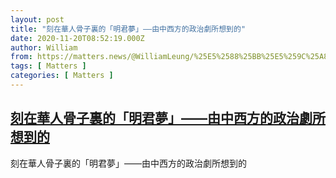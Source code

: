 ```yaml
---
layout: post
title: "刻在華人骨子裏的「明君夢」——由中西方的政治劇所想到的"
date: 2020-11-20T08:52:19.000Z
author: William
from: https://matters.news/@WilliamLeung/%25E5%2588%25BB%25E5%259C%25A8%25E8%258F%25AF%25E4%25BA%25BA%25E9%25AA%25A8%25E5%25AD%2590%25E8%25A3%258F%25E7%259A%2584-%25E6%2598%258E%25E5%2590%259B%25E5%25A4%25A2-%25E7%2594%25B1%25E4%25B8%25AD%25E8%25A5%25BF%25E6%2596%25B9%25E7%259A%2584%25E6%2594%25BF%25E6%25B2%25BB%25E5%258A%2587%25E6%2589%2580%25E6%2583%25B3%25E5%2588%25B0%25E7%259A%2584-bafyreibgya2c5gkmp2ufsnrffjd3jxyibszyoenvdx7mi42x6ghfxbrlf4
tags: [ Matters ]
categories: [ Matters ]
---
```

<!--1605862339000-->
[刻在華人骨子裏的「明君夢」——由中西方的政治劇所想到的](https://matters.news/@WilliamLeung/%25E5%2588%25BB%25E5%259C%25A8%25E8%258F%25AF%25E4%25BA%25BA%25E9%25AA%25A8%25E5%25AD%2590%25E8%25A3%258F%25E7%259A%2584-%25E6%2598%258E%25E5%2590%259B%25E5%25A4%25A2-%25E7%2594%25B1%25E4%25B8%25AD%25E8%25A5%25BF%25E6%2596%25B9%25E7%259A%2584%25E6%2594%25BF%25E6%25B2%25BB%25E5%258A%2587%25E6%2589%2580%25E6%2583%25B3%25E5%2588%25B0%25E7%259A%2584-bafyreibgya2c5gkmp2ufsnrffjd3jxyibszyoenvdx7mi42x6ghfxbrlf4)
------

<div>
刻在華人骨子裏的「明君夢」——由中西方的政治劇所想到的
</div>
